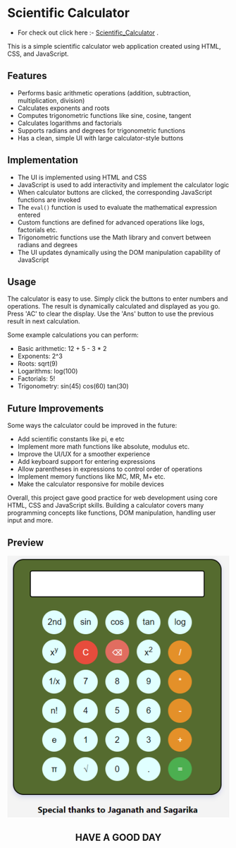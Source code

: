 # Scientific Calculator 
- For check out click here :- [Scientific_Calculator](https://soumya-khuntia.github.io/scientific-calculator) .

This is a simple scientific calculator web application created using HTML, CSS, and JavaScript.

## Features

- Performs basic arithmetic operations (addition, subtraction, multiplication, division)
- Calculates exponents and roots  
- Computes trigonometric functions like sine, cosine, tangent
- Calculates logarithms and factorials
- Supports radians and degrees for trigonometric functions
- Has a clean, simple UI with large calculator-style buttons

## Implementation 

- The UI is implemented using HTML and CSS
- JavaScript is used to add interactivity and implement the calculator logic 
- When calculator buttons are clicked, the corresponding JavaScript functions are invoked
- The `eval()` function is used to evaluate the mathematical expression entered
- Custom functions are defined for advanced operations like logs, factorials etc.  
- Trigonometric functions use the Math library and convert between radians and degrees
- The UI updates dynamically using the DOM manipulation capability of JavaScript

## Usage

The calculator is easy to use. Simply click the buttons to enter numbers and operations. The result is dynamically calculated and displayed as you go. Press 'AC' to clear the display. Use the 'Ans' button to use the previous result in next calculation. 

Some example calculations you can perform:

- Basic arithmetic: 12 + 5 - 3 * 2
- Exponents: 2^3
- Roots: sqrt(9) 
- Logarithms: log(100)
- Factorials: 5!
- Trigonometry: sin(45) cos(60) tan(30)

## Future Improvements

Some ways the calculator could be improved in the future:

- Add scientific constants like pi, e etc  
- Implement more math functions like absolute, modulus etc.
- Improve the UI/UX for a smoother experience
- Add keyboard support for entering expressions  
- Allow parentheses in expressions to control order of operations
- Implement memory functions like MC, MR, M+ etc.
- Make the calculator responsive for mobile devices

Overall, this project gave good practice for web development using core HTML, CSS and JavaScript skills. Building a calculator covers many programming concepts like functions, DOM manipulation, handling user input and more.

## Preview

![Calculator image](/calculator.png)

## <center>HAVE A GOOD DAY</center>
